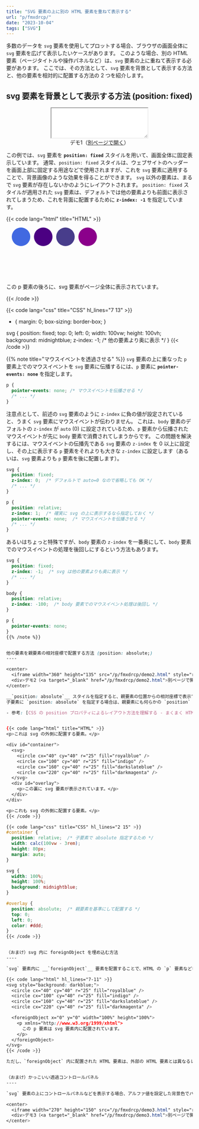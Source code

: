 ```yaml
---
title: "SVG 要素の上に別の HTML 要素を重ねて表示する"
url: "p/fmxdrcp/"
date: "2023-10-04"
tags: ["SVG"]
---
```


多数のデータを `svg` 要素を使用してプロットする場合、ブラウザの画面全体に `svg` 要素を広げて表示したいケースがあります。
このような場合、別の HTML 要素（ページタイトルや操作パネルなど）は、`svg` 要素の上に重ねて表示する必要があります。
ここでは、その方法として、`svg` 要素を背景として表示する方法と、他の要素を相対的に配置する方法の 2 つを紹介します。


svg 要素を背景として表示する方法 (position: fixed)
----

<center>
  <iframe width="260" height="80" src="/p/fmxdrcp/demo.html" style="resize: both; overflow: auto;"></iframe>
  <div>デモ1（<a target="_blank" href="/p/fmxdrcp/demo.html">別ページで開く</a>）</div>
</center>

この例では、`svg` 要素を __`position: fixed`__ スタイルを用いて、画面全体に固定表示しています。
通常、`position: fixed` スタイルは、ウェブサイトのヘッダーを画面上部に固定する用途などで使用されますが、これを `svg` 要素に適用することで、背景画像のような効果を得ることができます。
`svg` 以外の要素は、まるで `svg` 要素が存在しないかのようにレイアウトされます。
`position: fixed` スタイルが適用された `svg` 要素は、デフォルトでは他の要素よりも前面に表示されてしまうため、これを背面に配置するために __`z-index: -1`__ を指定しています。

{{< code lang="html" title="HTML" >}}
<svg>
  <circle cx="40" cy="40" r="25" fill="royalblue" />
  <circle cx="100" cy="40" r="25" fill="indigo" />
  <circle cx="160" cy="40" r="25" fill="darkslateblue" />
  <circle cx="220" cy="40" r="25" fill="darkmagenta" />
</svg>
<p>
  この p 要素の後ろに、svg 要素がページ全体に表示されています。
</p>
{{< /code >}}

{{< code lang="css" title="CSS" hl_lines="7 13" >}}
* {
  margin: 0;
  box-sizing: border-box;
}

svg {
  position: fixed;
  top: 0;
  left: 0;
  width: 100vw;
  height: 100vh;
  background: midnightblue;
  z-index: -1;  /* 他の要素より奥に表示 */
}
{{< /code >}}

{{% note title="マウスイベントを透過させる" %}}
`svg` 要素の上に重なった `p` 要素上でのマウスイベントを `svg` 要素に伝播するには、`p` 要素に __`pointer-events: none`__ を指定します。

```css
p {
  pointer-events: none; /* マウスイベントを伝播させる */
  /* ... */
}
```

注意点として、前述の `svg` 要素のように `z-index` に負の値が設定されていると、うまく `svg` 要素にマウスイベントが伝わりません。
これは、`body` 要素のデフォルトの `z-index` が `auto` (0) に設定されているため、`p` 要素から伝播されたマウスイベントが先に `body` 要素で消費されてしまうからです。
この問題を解決するには、マウスイベントの伝播先である `svg` 要素の `z-index` を 0 以上に設定し、その上に表示する `p` 要素をそれよりも大きな `z-index` に設定します（あるいは、`svg` 要素よりも `p` 要素を後に配置します）。

```css
svg {
  position: fixed;
  z-index: 0;  /* デフォルトで auto=0 なので省略しても OK */
  /* ... */
}

p {
  position: relative;
  z-index: 1;  /* 確実に svg の上に表示するなら指定しておく */
  pointer-events: none;  /* マウスイベントを伝播させる */
  /* ... */
}
```

あるいはちょっと特殊ですが、`body` 要素の `z-index` を一番奥にして、`body` 要素でのマウスイベントの処理を後回しにするという方法もあります。

```css
svg {
  position: fixed;
  z-index: -1;  /* svg は他の要素よりも奥に表示 */
  /* ... */
}

body {
  position: relative;
  z-index: -100;  /* body 要素でのマウスイベント処理は後回し */
}

p {
  pointer-events: none;
}
{{% /note %}}


他の要素を親要素の相対座標で配置する方法 (position: absolute;)
----

<center>
  <iframe width="360" height="135" src="/p/fmxdrcp/demo2.html" style="resize: both; overflow: auto;"></iframe>
  <div>デモ2（<a target="_blank" href="/p/fmxdrcp/demo2.html">別ページで開く</a>）</div>
</center>

__`position: absolute`__ スタイルを指定すると、親要素の位置からの相対座標で表示できるので、これを利用して `svg` 要素の上に他の要素を重ねて表示することができます。
子要素に `position: absolute` を指定する場合は、親要素にも何らかの `position` 指定（下記例では `position: relative`）が必要なことに注意してください。

- 参考: [CSS の position プロパティによるレイアウト方法を理解する - まくまく HTML/CSS ノート](https://maku77.github.io/p/3dtq7o5/)


{{< code lang="html" title="HTML" >}}
<p>これは svg の外側に配置する要素。</p>

<div id="container">
  <svg>
    <circle cx="40" cy="40" r="25" fill="royalblue" />
    <circle cx="100" cy="40" r="25" fill="indigo" />
    <circle cx="160" cy="40" r="25" fill="darkslateblue" />
    <circle cx="220" cy="40" r="25" fill="darkmagenta" />
  </svg>
  <div id="overlay">
    <p>この裏に svg 要素が表示されています。</p>
  </div>
</div>

<p>これも svg の外側に配置する要素。</p>
{{< /code >}}

{{< code lang="css" title="CSS" hl_lines="2 15" >}}
#container {
  position: relative;  /* 子要素で absolute 指定するため */
  width: calc(100vw - 3rem);
  height: 80px;
  margin: auto;
}

svg {
  width: 100%;
  height: 100%;
  background: midnightblue;
}

#overlay {
  position: absolute;  /* 親要素を基準にして配置する */
  top: 0;
  left: 0;
  color: #ddd;
}
{{< /code >}}


（おまけ）svg 内に foreignObject を埋め込む方法
----

`svg` 要素内に __`foreignObject`__ 要素を配置することで、HTML の `p` 要素などを配置できます。

{{< code lang="html" hl_lines="7-11" >}}
<svg style="background: darkblue;">
  <circle cx="40" cy="40" r="25" fill="royalblue" />
  <circle cx="100" cy="40" r="25" fill="indigo" />
  <circle cx="160" cy="40" r="25" fill="darkslateblue" />
  <circle cx="220" cy="40" r="25" fill="darkmagenta" />

  <foreignObject x="0" y="0" width="100%" height="100%">
    <p xmlns="http://www.w3.org/1999/xhtml">
      この p 要素は svg 要素内に配置されています。
    </p>
  </foreignObject>
</svg>
{{< /code >}}

ただし、`foreignObject` 内に配置された HTML 要素は、外部の HTML 要素とは異なるレンダリングコンテキストで扱われるため、異なる見た目になる可能性があることに注意してください。


（おまけ）かっこいい透過コントロールパネル
----

`svg` 要素の上にコントロールパネルなどを表示する場合、アルファ値を設定した背景色でパネル表示するとかっこいい感じになります。

<center>
  <iframe width="270" height="150" src="/p/fmxdrcp/demo3.html" style="resize: both; overflow: auto; border: none;"></iframe>
  <div>デモ3（<a target="_blank" href="/p/fmxdrcp/demo3.html">別ページで開く</a>）</div>
</center>

